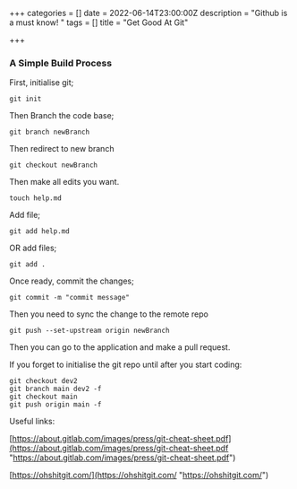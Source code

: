 +++
categories = []
date = 2022-06-14T23:00:00Z
description = "Github is a must know! "
tags = []
title = "Get Good At Git"

+++
### A Simple Build Process

First, initialise git;

    git init

Then Branch the code base;

    git branch newBranch 

Then redirect to new branch

    git checkout newBranch 

Then make all edits you want.

    touch help.md

Add file;

    git add help.md 

OR add files;

    git add . 

Once ready, commit the changes;

    git commit -m "commit message"

Then you need to sync the change to the remote repo

    git push --set-upstream origin newBranch

Then you can go to the application and make a pull request.

If you forget to initialise the git repo until after you start coding:
        
    git checkout dev2   
    git branch main dev2 -f    
    git checkout main  
    git push origin main -f

Useful links:

[https://about.gitlab.com/images/press/git-cheat-sheet.pdf](https://about.gitlab.com/images/press/git-cheat-sheet.pdf "https://about.gitlab.com/images/press/git-cheat-sheet.pdf")

[https://ohshitgit.com/](https://ohshitgit.com/ "https://ohshitgit.com/")